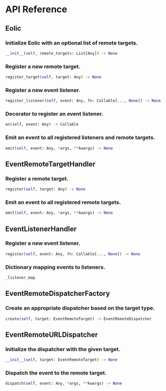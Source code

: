 # API Reference

## Eolic


### Initialize Eolic with an optional list of remote targets.

```py
__init__(self, remote_targets: List[Any]) -> None
```

### Register a new remote target.

```py
register_target(self, target: Any) -> None
```

### Register a new event listener.

```py
register_listener(self, event: Any, fn: Callable[..., None]) -> None
```

### Decorator to register an event listener.

```py
on(self, event: Any) -> Callable
```

### Emit an event to all registered listeners and remote targets.

```py
emit(self, event: Any, *args, **kwargs) -> None
```

## EventRemoteTargetHandler

### Register a remote target.

```py
register(self, target: Any) -> None
```

### Emit an event to all registered remote targets.
```py
emit(self, event: Any, *args, **kwargs) -> None
```

## EventListenerHandler


### Register a new event listener.

```py
register(self, event: Any, fn: Callable[..., None]) -> None
```

### Dictionary mapping events to listeners.

```py
_listener_map
```


## EventRemoteDispatcherFactory


### Create an appropriate dispatcher based on the target type.

```py
create(self, target: EventRemoteTarget) -> EventRemoteDispatcher
```

## EventRemoteURLDispatcher


### Initialize the dispatcher with the given target.

```py
__init__(self, target: EventRemoteTarget) -> None
```

### Dispatch the event to the remote target.

```py
dispatch(self, event: Any, *args, **kwargs) -> None
```